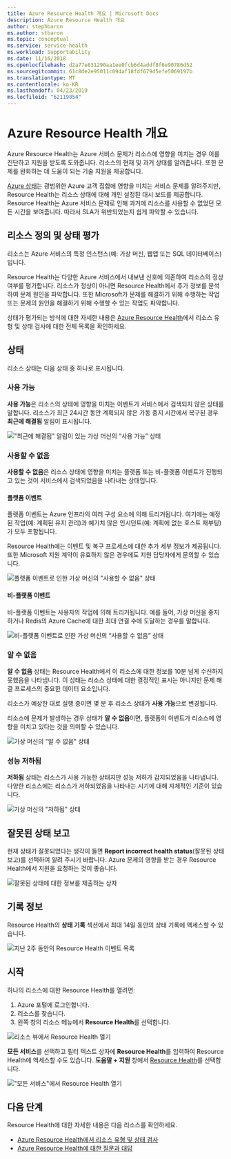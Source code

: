 ```yaml
---
title: Azure Resource Health 개요 | Microsoft Docs
description: Azure Resource Health 개요
author: stephbaron
ms.author: stbaron
ms.topic: conceptual
ms.service: service-health
ms.workload: Supportability
ms.date: 11/16/2018
ms.openlocfilehash: d2a77e831290aa1ee0fcb6d4addf8f6e90786d52
ms.sourcegitcommit: 61c8de2e95011c094af18fdf679d5efe5069197b
ms.translationtype: MT
ms.contentlocale: ko-KR
ms.lasthandoff: 04/23/2019
ms.locfileid: "62119854"
---
```

# <a name="azure-resource-health-overview"></a>Azure Resource Health 개요
 
Azure Resource Health는 Azure 서비스 문제가 리소스에 영향을 미치는 경우 이를 진단하고 지원을 받도록 도와줍니다. 리소스의 현재 및 과거 상태를 알려줍니다. 또한 문제를 완화하는 데 도움이 되는 기술 지원을 제공합니다.

[Azure 상태](https://status.azure.com)는 광범위한 Azure 고객 집합에 영향을 미치는 서비스 문제를 알려주지만, Resource Health는 리소스 상태에 대해 개인 설정된 대시 보드를 제공합니다. Resource Health는 Azure 서비스 문제로 인해 과거에 리소스를 사용할 수 없었던 모든 시간을 보여줍니다. 따라서 SLA가 위반되었는지 쉽게 파악할 수 있습니다. 

## <a name="resource-definition-and-health-assessment"></a>리소스 정의 및 상태 평가
리소스는 Azure 서비스의 특정 인스턴스(예: 가상 머신, 웹앱 또는 SQL 데이터베이스)입니다.

Resource Health는 다양한 Azure 서비스에서 내보낸 신호에 의존하여 리소스의 정상 여부를 평가합니다. 리소스가 정상이 아니면 Resource Health에서 추가 정보를 분석하여 문제 원인을 파악합니다. 또한 Microsoft가 문제를 해결하기 위해 수행하는 작업 또는 문제의 원인을 해결하기 위해 수행할 수 있는 작업도 파악합니다. 

상태가 평가되는 방식에 대한 자세한 내용은 [Azure Resource Health](resource-health-checks-resource-types.md)에서 리소스 유형 및 상태 검사에 대한 전체 목록을 확인하세요.

## <a name="health-status"></a>상태
리소스 상태는 다음 상태 중 하나로 표시됩니다.

### <a name="available"></a>사용 가능
**사용 가능**은 리소스의 상태에 영향을 미치는 이벤트가 서비스에서 검색되지 않은 상태를 말합니다. 리소스가 최근 24시간 동안 계획되지 않은 가동 중지 시간에서 복구된 경우 **최근에 해결됨** 알림이 표시됩니다.

!["최근에 해결됨" 알림이 있는 가상 머신의 “사용 가능” 상태](./media/resource-health-overview/Available.png)

### <a name="unavailable"></a>사용할 수 없음
**사용할 수 없음**은 리소스 상태에 영향을 미치는 플랫폼 또는 비-플랫폼 이벤트가 진행되고 있는 것이 서비스에서 검색되었음을 나타내는 상태입니다.

#### <a name="platform-events"></a>플랫폼 이벤트
플랫폼 이벤트는 Azure 인프라의 여러 구성 요소에 의해 트리거됩니다. 여기에는 예정된 작업(예: 계획된 유지 관리)과 예기치 않은 인시던트(예: 계획에 없는 호스트 재부팅)가 모두 포함됩니다.

Resource Health에는 이벤트 및 복구 프로세스에 대한 추가 세부 정보가 제공됩니다. 또한 Microsoft 지원 계약이 유효하지 않은 경우에도 지원 담당자에게 문의할 수 있습니다.

![플랫폼 이벤트로 인한 가상 머신의 "사용할 수 없음" 상태](./media/resource-health-overview/Unavailable.png)

#### <a name="non-platform-events"></a>비-플랫폼 이벤트
비-플랫폼 이벤트는 사용자의 작업에 의해 트리거됩니다. 예를 들어, 가상 머신을 중지하거나 Redis의 Azure Cache에 대한 최대 연결 수에 도달하는 경우를 말합니다.

![비-플랫폼 이벤트로 인한 가상 머신의 “사용할 수 없음” 상태](./media/resource-health-overview/Unavailable_NonPlatform.png)

### <a name="unknown"></a>알 수 없음
**알 수 없음** 상태는 Resource Health에서 이 리소스에 대한 정보를 10분 넘게 수신하지 못했음을 나타냅니다. 이 상태는 리소스 상태에 대한 결정적인 표시는 아니지만 문제 해결 프로세스의 중요한 데이터 요소입니다.

리소스가 예상한 대로 실행 중이면 몇 분 후 리소스 상태가 **사용 가능**으로 변경됩니다.

리소스에 문제가 발생하는 경우 상태가 **알 수 없음**이면, 플랫폼의 이벤트가 리소스에 영향을 미치고 있다는 것을 의미할 수 있습니다.

![가상 머신의 "알 수 없음" 상태](./media/resource-health-overview/Unknown.png)

### <a name="degraded"></a>성능 저하됨
**저하됨** 상태는 리소스가 사용 가능한 상태지만 성능 저하가 감지되었음을 나타냅니다.
다양한 리소스에는 리소스가 저하되었음을 나타내는 시기에 대해 자체적인 기준이 있습니다.

![가상 머신의 "저하됨" 상태](./media/resource-health-overview/degraded.png)

## <a name="reporting-an-incorrect-status"></a>잘못된 상태 보고
현재 상태가 잘못되었다는 생각이 들면 **Report incorrect health status**(잘못된 상태 보고)를 선택하여 알려 주시기 바랍니다. Azure 문제의 영향을 받는 경우 Resource Health에서 지원을 요청하는 것이 좋습니다. 

![잘못된 상태에 대한 정보를 제출하는 상자](./media/resource-health-overview/incorrect-status.png)

## <a name="historical-information"></a>기록 정보
Resource Health의 **상태 기록** 섹션에서 최대 14일 동안의 상태 기록에 액세스할 수 있습니다. 

![지난 2주 동안의 Resource Health 이벤트 목록](./media/resource-health-overview/history-blade.png)

## <a name="getting-started"></a>시작
하나의 리소스에 대한 Resource Health를 열려면:
1.  Azure 포털에 로그인합니다.
2.  리소스를 찾습니다.
3.  왼쪽 창의 리소스 메뉴에서 **Resource Health**를 선택합니다.

![리소스 뷰에서 Resource Health 열기](./media/resource-health-overview/from-resource-blade.png)

**모든 서비스**를 선택하고 필터 텍스트 상자에 **Resource Health**를 입력하여 Resource Health에 액세스할 수도 있습니다. **도움말 + 지원** 창에서 [Resource Health](https://ms.portal.azure.com/#blade/Microsoft_Azure_Monitoring/AzureMonitoringBrowseBlade/resourceHealth)를 선택합니다.

!["모든 서비스"에서 Resource Health 열기](./media/resource-health-overview/FromOtherServices.png)

## <a name="next-steps"></a>다음 단계

Resource Health에 대한 자세한 내용은 다음 리소스를 확인하세요.
-  [Azure Resource Health에서 리소스 유형 및 상태 검사](resource-health-checks-resource-types.md)
-  [Azure Resource Health에 대한 질문과 대답](resource-health-faq.md)





